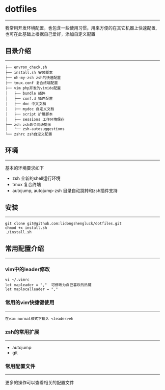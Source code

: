 # dotfiles
---
我常用开发环境配置，也包含一些使用习惯，用来方便的在其它机器上快速配置, 也可在此基础上根据自己爱好，添加自定义配置

## 目录介绍
---
```
├── envron_check.sh
├── install.sh 安装脚本
├── oh-my-zsh zsh的快速配置
├── tmux.conf 复合终端配置
├── vim php开发的vimide配置
│   ├── bundle 插件
│   ├── conf.d 插件配置
│   ├── doc 中文文档
│   ├── mydoc 自定义文档
│   ├── script 扩展脚本
│   ├── sessions 工作环境保存
├── zsh zsh命令高级提示
│   └── zsh-autosuggestions
└── zshrc zsh自定义配置
```

## 环境
---
基本的环境要求如下
* zsh 全新的shell运行环境
* tmux 复合终端
* autojump, autojump-zsh 目录自动跳转和zsh插件支持

## 安装
---
```
git clone git@github.com:lidongshengluck/dotfiles.git
chmod +x install.sh
./install.sh
```

## 常用配置介绍
---
### vim中的leader修改
```
vi ~/.vimrc
let mapleader = ","  可修改为自己喜欢的热键
let maplocalleader = ","
```

### 常用的vim快捷键使用
---
```
在vim normal模式下输入 <leader>eh
```

### zsh的常用扩展
---
* autojump
* git

### 常用配置文件
---
更多的操作可以查看相关的配置文件
